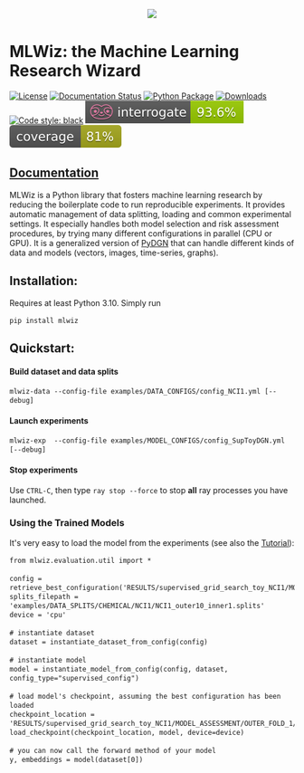 <p align="center">
  <img src="https://github.com/diningphil/MLWiz/blob/main/docs/_static/mlwiz-logo.png"  width="300"/>
</p>

# MLWiz: the Machine Learning Research Wizard 
[![License](https://img.shields.io/badge/License-BSD_3--Clause-gray.svg)](https://opensource.org/licenses/BSD-3-Clause)
[![Documentation Status](https://readthedocs.org/projects/mlwiz/badge/?version=latest)](https://mlwiz.readthedocs.io/en/latest/?badge=latest)
[![Python Package](https://github.com/diningphil/MLWiz/actions/workflows/python-publish.yml/badge.svg)](https://github.com/diningphil/MLWiz/actions/workflows/python-publish.yml)
[![Downloads](https://static.pepy.tech/personalized-badge/mlwiz?period=total&units=international_system&left_color=grey&right_color=blue&left_text=Downloads)](https://pepy.tech/project/mlwiz)
[![Code style: black](https://img.shields.io/badge/code%20style-black-000000.svg)](https://github.com/psf/black)
[![Interrogate](https://github.com/diningphil/MLWiz/blob/main/.badges/interrogate_badge.svg)](https://interrogate.readthedocs.io/en/latest/)
[![Coverage](https://github.com/diningphil/MLWiz/blob/main/.badges/coverage_badge.svg)]()

## [Documentation](https://mlwiz.readthedocs.io/en/latest/index.html)

MLWiz is a Python library that fosters machine learning research by reducing the boilerplate code 
to run reproducible experiments. It provides automatic management of data splitting, loading and common 
experimental settings. It especially handles both model selection and risk assessment procedures, by trying many different
configurations in parallel (CPU or GPU). It is a generalized version of [PyDGN](https://github.com/diningphil/PyDGN)
that can handle different kinds of data and models (vectors, images, time-series, graphs).

## Installation:

Requires at least Python 3.10. Simply run
    
    pip install mlwiz

## Quickstart:

#### Build dataset and data splits

    mlwiz-data --config-file examples/DATA_CONFIGS/config_NCI1.yml [--debug]

#### Launch experiments

    mlwiz-exp  --config-file examples/MODEL_CONFIGS/config_SupToyDGN.yml [--debug]


#### Stop experiments
Use ``CTRL-C``, then type ``ray stop --force`` to stop **all** ray processes you have launched.

### Using the Trained Models

It's very easy to load the model from the experiments (see also the [Tutorial](https://mlwiz.readthedocs.io/en/latest/tutorial.html)):

    from mlwiz.evaluation.util import *

    config = retrieve_best_configuration('RESULTS/supervised_grid_search_toy_NCI1/MODEL_ASSESSMENT/OUTER_FOLD_1/MODEL_SELECTION/')
    splits_filepath = 'examples/DATA_SPLITS/CHEMICAL/NCI1/NCI1_outer10_inner1.splits'
    device = 'cpu'

    # instantiate dataset
    dataset = instantiate_dataset_from_config(config)

    # instantiate model
    model = instantiate_model_from_config(config, dataset, config_type="supervised_config")

    # load model's checkpoint, assuming the best configuration has been loaded
    checkpoint_location = 'RESULTS/supervised_grid_search_toy_NCI1/MODEL_ASSESSMENT/OUTER_FOLD_1/final_run1/best_checkpoint.pth'
    load_checkpoint(checkpoint_location, model, device=device)

    # you can now call the forward method of your model
    y, embeddings = model(dataset[0])